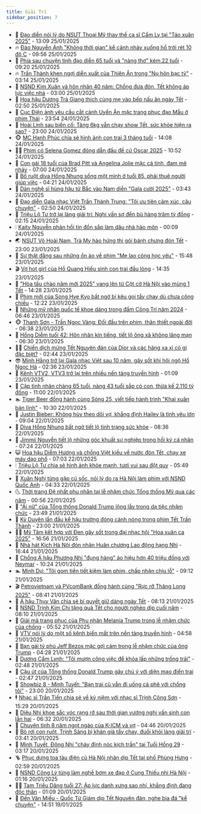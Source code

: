 ```yaml
---
title: Giải Trí
sidebar_position: 7
---
```


<!-- dantri-giai-tri:START -->
- 🤩 [Đạo diễn nói lý do NSƯT Thoại Mỹ thay thế ca sĩ Cẩm Ly tại &quot;Táo xuân 2025&quot;](https://dantri.com.vn/giai-tri/dao-dien-noi-ly-do-nsut-thoai-my-thay-the-ca-si-cam-ly-tai-tao-xuan-2025-20250125194207595.htm) - 13:09 25/01/2025
- 🔥 [Đào Nguyễn Ánh &quot;Không thời gian&quot; kể cảnh nhảy xuống hồ trời rét 10 độ C](https://dantri.com.vn/giai-tri/dao-nguyen-anh-khong-thoi-gian-ke-canh-nhay-xuong-ho-troi-ret-10-do-c-20250125164829675.htm) - 09:56 25/01/2025
- 🚀 [Phía sau chuyện tình đạo diễn 65 tuổi và &quot;nàng thơ&quot; kém 22 tuổi](https://dantri.com.vn/giai-tri/phia-sau-chuyen-tinh-dao-dien-65-tuoi-va-nang-tho-kem-22-tuoi-20250124133754682.htm) - 09:20 25/01/2025
- 🔥 [Trấn Thành khen ngợi diễn xuất của Thiên Ân trong &quot;Nụ hôn bạc tỷ&quot;](https://dantri.com.vn/giai-tri/tran-thanh-khen-ngoi-dien-xuat-cua-thien-an-trong-nu-hon-bac-ty-20250125095610131.htm) - 03:14 25/01/2025
- 🌈 [NSND Kim Xuân và hôn nhân 40 năm: Chồng đưa đón, Tết không áp lực việc nhà](https://dantri.com.vn/tet-2025/nsnd-kim-xuan-va-hon-nhan-40-nam-chong-dua-don-tet-khong-ap-luc-viec-nha-20250123124746199.htm) - 03:00 25/01/2025
- 📝 [Hoa hậu Dương Trà Giang thích cùng mẹ vào bếp nấu ăn ngày Tết](https://dantri.com.vn/giai-tri/hoa-hau-duong-tra-giang-thich-cung-me-vao-bep-nau-an-ngay-tet-20250125094254278.htm) - 02:50 25/01/2025
- 💪 [Cục Điện ảnh yêu cầu cắt cảnh Uyển Ân mặc trang phục đạo Mẫu ở phim Thái](https://dantri.com.vn/giai-tri/cuc-dien-anh-yeu-cau-cat-canh-uyen-an-mac-trang-phuc-dao-mau-o-phim-thai-20250125014256062.htm) - 23:54 24/01/2025
- 🤡 [Hoài Linh sau biến cố: Tăng 6kg vẫn chạy show Tết, sức khỏe hiện ra sao?](https://dantri.com.vn/giai-tri/hoai-linh-sau-bien-co-tang-6kg-van-chay-show-tet-suc-khoe-hien-ra-sao-20250123224334615.htm) - 23:00 24/01/2025
- 🐵 [MC Hạnh Phúc chia sẻ hình ảnh con trai 3 tháng tuổi](https://dantri.com.vn/giai-tri/mc-hanh-phuc-chia-se-hinh-anh-con-trai-3-thang-tuoi-20250124210752725.htm) - 14:08 24/01/2025
- 🧑‍🏫 [Phim có Selena Gomez đóng dẫn đầu đề cử Oscar 2025](https://dantri.com.vn/giai-tri/phim-co-selena-gomez-dong-dan-dau-de-cu-oscar-2025-20250124112511340.htm) - 10:52 24/01/2025
- 💂 [Con gái 18 tuổi của Brad Pitt và Angelina Jolie mặc cá tính, đam mê nhảy](https://dantri.com.vn/giai-tri/con-gai-18-tuoi-cua-brad-pitt-va-angelina-jolie-mac-ca-tinh-dam-me-nhay-20250123121726585.htm) - 07:00 24/01/2025
- 🤠 [Bố ruột diva Hồng Nhung sống một mình ở tuổi 85, phải thuê người giúp việc](https://dantri.com.vn/giai-tri/bo-ruot-diva-hong-nhung-song-mot-minh-o-tuoi-85-phai-thue-nguoi-giup-viec-20250124105701917.htm) - 04:21 24/01/2025
- 🫶 [Dàn nghệ sĩ hùng hậu từ Bắc vào Nam diễn &quot;Gala cười 2025&quot;](https://dantri.com.vn/giai-tri/dan-nghe-si-hung-hau-tu-bac-vao-nam-dien-gala-cuoi-2025-20250124102155844.htm) - 03:43 24/01/2025
- 🦏 [Đạo diễn Gala nhạc Việt Trần Thành Trung: &quot;Tôi ưu tiên cảm xúc, câu chuyện&quot;](https://dantri.com.vn/giai-tri/dao-dien-gala-nhac-viet-tran-thanh-trung-toi-uu-tien-cam-xuc-cau-chuyen-20241209141758111.htm) - 02:50 24/01/2025
- 🧰 [Triệu Lộ Tư trở lại làng giải trí: Nghi vấn sợ đền bù hàng trăm tỷ đồng](https://dantri.com.vn/giai-tri/trieu-lo-tu-tro-lai-lang-giai-tri-nghi-van-so-den-bu-hang-tram-ty-dong-20250123094103251.htm) - 02:15 24/01/2025
- 🕯 [Kaity Nguyễn phản hồi tin đồn sắp làm dâu nhà hào môn](https://dantri.com.vn/giai-tri/kaity-nguyen-phan-hoi-tin-don-sap-lam-dau-nha-hao-mon-20250123224057711.htm) - 00:09 24/01/2025
- 🌏 [NSƯT Võ Hoài Nam, Trà My hào hứng thi gói bánh chưng đón Tết](https://dantri.com.vn/giai-tri/nsut-vo-hoai-nam-tra-my-hao-hung-thi-goi-banh-chung-don-tet-20250122223225045.htm) - 23:00 23/01/2025
- 🌈 [Sự thật đằng sau những ồn ào về phim &quot;Mẹ lao công học yêu&quot;](https://dantri.com.vn/giai-tri/su-that-dang-sau-nhung-on-ao-ve-phim-me-lao-cong-hoc-yeu-20250123215836685.htm) - 15:48 23/01/2025
- 🎬 [Vợ hot girl của Hồ Quang Hiếu sinh con trai đầu lòng](https://dantri.com.vn/giai-tri/vo-hot-girl-cua-ho-quang-hieu-sinh-con-trai-dau-long-20250123210228426.htm) - 14:35 23/01/2025
- 👀 [&quot;Hòa tấu chào năm mới 2025&quot; vang lên từ Cột cờ Hà Nội vào mùng 1 Tết](https://dantri.com.vn/giai-tri/hoa-tau-chao-nam-moi-2025-vang-len-tu-cot-co-ha-noi-vao-mung-1-tet-20250123210902367.htm) - 14:28 23/01/2025
- 🧰 [Phim mới của Song Hye Kyo bất ngờ bị kêu gọi tẩy chay dù chưa công chiếu](https://dantri.com.vn/giai-tri/phim-moi-cua-song-hye-kyo-bat-ngo-bi-keu-goi-tay-chay-du-chua-cong-chieu-20250123105335810.htm) - 12:22 23/01/2025
- 🧰 [Những mỹ nhân quốc tế khoe dáng trong đầm Công Trí năm 2024](https://dantri.com.vn/giai-tri/nhung-my-nhan-quoc-te-khoe-dang-trong-dam-cong-tri-nam-2024-20250123111702732.htm) - 06:46 23/01/2025
- 🐵 [Thanh Sơn - Trần Ngọc Vàng: Đối đầu trên phim, thân thiết ngoài đời](https://dantri.com.vn/giai-tri/thanh-son-tran-ngoc-vang-doi-dau-tren-phim-than-thiet-ngoai-doi-20250123121358713.htm) - 06:38 23/01/2025
- 🐘 [Hồng Diễm tuổi 42: Hôn nhân kín tiếng, tiết lộ ông xã không lãng mạn](https://dantri.com.vn/giai-tri/hong-diem-tuoi-42-hon-nhan-kin-tieng-tiet-lo-ong-xa-khong-lang-man-20250121011156012.htm) - 06:30 23/01/2025
- 🧑‍💻 [Chiến dịch mừng Tết Nguyên đán của Dior và các hãng xa xỉ có gì đặc biệt?](https://dantri.com.vn/giai-tri/chien-dich-mung-tet-nguyen-dan-cua-dior-va-cac-hang-xa-xi-co-gi-dac-biet-20250115213705686.htm) - 02:44 23/01/2025
- 😎 [Minh Hằng trở lại Gala nhạc Việt sau 10 năm, gây sốt khi hội ngộ Hồ Ngọc Hà](https://dantri.com.vn/giai-tri/minh-hang-tro-lai-gala-nhac-viet-sau-10-nam-gay-sot-khi-hoi-ngo-ho-ngoc-ha-20250123084326265.htm) - 02:36 23/01/2025
- 🧰 [Kênh VTV2, VTV3 trở lại trên nhiều nền tảng truyền hình](https://dantri.com.vn/giai-tri/kenh-vtv2-vtv3-tro-lai-tren-nhieu-nen-tang-truyen-hinh-20250123001400660.htm) - 01:09 23/01/2025
- 🧰 [Cặp tình nhân chàng 65 tuổi, nàng 43 tuổi sắp có con, thừa kế 2.110 tỷ đồng](https://dantri.com.vn/giai-tri/cap-tinh-nhan-chang-65-tuoi-nang-43-tuoi-sap-co-con-thua-ke-2110-ty-dong-20250122112026830.htm) - 11:00 22/01/2025
- 🏊 [Tiger Beer đồng hành cùng Sóng 25, viết tiếp hành trình &quot;Khai xuân bản lĩnh&quot;](https://dantri.com.vn/giai-tri/tiger-beer-dong-hanh-cung-song-25-viet-tiep-hanh-trinh-khai-xuan-ban-linh-20250122120435415.htm) - 10:30 22/01/2025
- 🌋 [Justin Bieber: Không hủy theo dõi vợ, khẳng định Hailey là tình yêu lớn](https://dantri.com.vn/giai-tri/justin-bieber-khong-huy-theo-doi-vo-khang-dinh-hailey-la-tinh-yeu-lon-20250122093839742.htm) - 09:04 22/01/2025
- 🔭 [Diva Hồng Nhung bất ngờ tiết lộ tình trạng sức khỏe](https://dantri.com.vn/giai-tri/diva-hong-nhung-bat-ngo-tiet-lo-tinh-trang-suc-khoe-20250122151933878.htm) - 08:36 22/01/2025
- 📝 [Jimmii Nguyễn tiết lộ những góc khuất sự nghiệp trong hồi ký cá nhân](https://dantri.com.vn/giai-tri/jimmii-nguyen-tiet-lo-nhung-goc-khuat-su-nghiep-trong-hoi-ky-ca-nhan-20250123230937078.htm) - 07:24 22/01/2025
- 😺 [Hoa hậu Diễm Hương và chồng Việt kiều về nước đón Tết, chạy xe máy dạo phố](https://dantri.com.vn/giai-tri/hoa-hau-diem-huong-va-chong-viet-kieu-ve-nuoc-don-tet-chay-xe-may-dao-pho-20250107061325715.htm) - 07:03 22/01/2025
- 🕯 [Triệu Lộ Tư chia sẻ hình ảnh khỏe mạnh, tươi vui sau đột quỵ](https://dantri.com.vn/giai-tri/trieu-lo-tu-chia-se-hinh-anh-khoe-manh-tuoi-vui-sau-dot-quy-20250122090041490.htm) - 05:49 22/01/2025
- 🦄 [Xuân Nghị từng gặp cú sốc, nói lý do ra Hà Nội làm phim với NSND Quốc Anh](https://dantri.com.vn/giai-tri/xuan-nghi-tung-gap-cu-soc-noi-ly-do-ra-ha-noi-lam-phim-voi-nsnd-quoc-anh-20250122012612497.htm) - 04:33 22/01/2025
- 🌜 [Thời trang Đệ nhất phu nhân tại lễ nhậm chức Tổng thống Mỹ qua các năm](https://dantri.com.vn/giai-tri/thoi-trang-de-nhat-phu-nhan-tai-le-nham-chuc-tong-thong-my-qua-cac-nam-20250121233500881.htm) - 00:56 22/01/2025
- 👹 [&quot;Ái nữ&quot; của Tổng thống Donald Trump lộng lẫy trong dạ tiệc nhậm chức](https://dantri.com.vn/giai-tri/ai-nu-cua-tong-thong-donald-trump-long-lay-trong-da-tiec-nham-chuc-20250121170852083.htm) - 23:49 21/01/2025
- 🚀 [Kỳ Duyên lần đầu kể hậu trường đóng cảnh nóng trong phim Tết Trấn Thành](https://dantri.com.vn/giai-tri/ky-duyen-lan-dau-ke-hau-truong-dong-canh-nong-trong-phim-tet-tran-thanh-20250121094010728.htm) - 23:00 21/01/2025
- 🧑‍💻 [Mỹ Tâm kết hợp với Đen gây sốt trong đại nhạc hội &quot;Hoa xuân ca 2025&quot;](https://dantri.com.vn/giai-tri/my-tam-ket-hop-voi-den-gay-sot-trong-dai-nhac-hoi-hoa-xuan-ca-2025-20250121101138174.htm) - 16:56 21/01/2025
- 🦩 [Nhà hát Kịch Hà Nội đón nhận Huân chương Lao động hạng Nhì](https://dantri.com.vn/giai-tri/nha-hat-kich-ha-noi-don-nhan-huan-chuong-lao-dong-hang-nhi-20250121191951182.htm) - 16:44 21/01/2025
- 💫 [Chồng Á hậu Phương Nhi &quot;đụng hàng&quot; áo hiệu hơn 40 triệu đồng với Neymar](https://dantri.com.vn/giai-tri/chong-a-hau-phuong-nhi-dung-hang-ao-hieu-hon-40-trieu-dong-voi-neymar-20250121163655929.htm) - 10:24 21/01/2025
- 🏊 [Minh Dự: &quot;Tôi gom tiền tiết kiệm làm phim, chấp nhận chịu lỗ&quot;](https://dantri.com.vn/giai-tri/minh-du-toi-gom-tien-tiet-kiem-lam-phim-chap-nhan-chiu-lo-20250121123233912.htm) - 09:12 21/01/2025
- 🎬 [Petrovietnam và PVcomBank đồng hành cùng &quot;Rực rỡ Thăng Long 2025&quot;](https://dantri.com.vn/giai-tri/petrovietnam-va-pvcombank-dong-hanh-cung-ruc-ro-thang-long-2025-20250121143105021.htm) - 08:41 21/01/2025
- 💃 [Á hậu Thụy Vân chia sẻ bí quyết giữ dáng ngày Tết](https://dantri.com.vn/giai-tri/a-hau-thuy-van-chia-se-bi-quyet-giu-dang-ngay-tet-20250120231321143.htm) - 08:13 21/01/2025
- 🌊 [NSND Trịnh Kim Chi tặng quà Tết cho người nghèo dịp cuối năm](https://dantri.com.vn/giai-tri/nsnd-trinh-kim-chi-tang-qua-tet-cho-nguoi-ngheo-dip-cuoi-nam-20250121124201768.htm) - 08:10 21/01/2025
- 🧰 [Giải mã trang phục của Phu nhân Melania Trump trong lễ nhậm chức của chồng](https://dantri.com.vn/giai-tri/giai-ma-trang-phuc-cua-phu-nhan-melania-trump-trong-le-nham-chuc-cua-chong-20250121124111269.htm) - 05:52 21/01/2025
- 🦣 [VTV nói lý do một số kênh biến mất trên nền tảng truyền hình](https://dantri.com.vn/giai-tri/vtv-noi-ly-do-mot-so-kenh-bien-mat-tren-nen-tang-truyen-hinh-20250121114636459.htm) - 04:58 21/01/2025
- 🥷 [Bạn gái tỷ phú Jeff Bezos mặc gợi cảm trong lễ nhậm chức của ông Trump](https://dantri.com.vn/giai-tri/ban-gai-ty-phu-jeff-bezos-mac-goi-cam-trong-le-nham-chuc-cua-ong-trump-20250121103029624.htm) - 04:28 21/01/2025
- 🦏 [Dương Cẩm Lynh: &quot;Tôi mượn công việc để khỏa lấp những trống trải&quot;](https://dantri.com.vn/giai-tri/duong-cam-lynh-toi-muon-cong-viec-de-khoa-lap-nhung-trong-trai-20250120203035647.htm) - 02:48 21/01/2025
- 🫶 [Cậu út của Tổng thống Donald Trump gây chú ý với diện mạo điển trai](https://dantri.com.vn/giai-tri/cau-ut-cua-tong-thong-donald-trump-gay-chu-y-voi-dien-mao-dien-trai-20250121091941147.htm) - 02:47 21/01/2025
- 💼 [Showbiz 8 - Minh Tuyết: &quot;Bạn trai cũ vẫn đi uống cà phê với chồng tôi&quot;](https://dantri.com.vn/giai-tri/showbiz-8-minh-tuyet-ban-trai-cu-van-di-uong-ca-phe-voi-chong-toi-20250120012654884.htm) - 23:00 20/01/2025
- 🕴 [Nhạc sĩ Trần Tiến chia sẻ về kỷ niệm với nhạc sĩ Trịnh Công Sơn](https://dantri.com.vn/giai-tri/nhac-si-tran-tien-chia-se-ve-ky-niem-voi-nhac-si-trinh-cong-son-20250120221707838.htm) - 15:29 20/01/2025
- 🐲 [Diệu Nhi khoe sắc vóc rạng rỡ sau thời gian vướng nghi vấn sinh con lần hai](https://dantri.com.vn/giai-tri/dieu-nhi-khoe-sac-voc-rang-ro-sau-thoi-gian-vuong-nghi-van-sinh-con-lan-hai-20250120125529765.htm) - 06:32 20/01/2025
- 🐘 [Chuyện tình 8 năm ngọt ngào của K-ICM và vợ](https://dantri.com.vn/giai-tri/chuyen-tinh-8-nam-ngot-ngao-cua-k-icm-va-vo-20250120074346832.htm) - 04:46 20/01/2025
- 🤭 [Bỏ rơi con ruột, Trịnh Sảng bị khán giả tẩy chay, đuổi khỏi làng giải trí](https://dantri.com.vn/giai-tri/bo-roi-con-ruot-trinh-sang-bi-khan-gia-tay-chay-duoi-khoi-lang-giai-tri-20250120093319451.htm) - 03:41 20/01/2025
- 💯 [Minh Tuyết, Đông Nhi &quot;cháy đỉnh nóc kịch trần&quot; tại Tuổi Hồng 29](https://dantri.com.vn/giai-tri/minh-tuyet-dong-nhi-chay-dinh-noc-kich-tran-tai-tuoi-hong-29-20250119200341644.htm) - 03:17 20/01/2025
- 🪜 [Phục dựng toa tàu điện cũ Hà Nội nhân dịp Tết tại phố Phùng Hưng](https://dantri.com.vn/tet-2025/phuc-dung-toa-tau-dien-cu-ha-noi-nhan-dip-tet-tai-pho-phung-hung-20250120091934250.htm) - 02:59 20/01/2025
- 👹 [NSND Công Lý từng làm nghề bơm xe đạp ở Cung Thiếu nhi Hà Nội](https://dantri.com.vn/giai-tri/nsnd-cong-ly-tung-lam-nghe-bom-xe-dap-o-cung-thieu-nhi-ha-noi-20250120011345382.htm) - 01:16 20/01/2025
- 🧑‍🏫 [Tam Triều Dâng tuổi 27: Áp lực danh xưng sao nhí, khẳng định đang độc thân](https://dantri.com.vn/giai-tri/tam-trieu-dang-tuoi-27-ap-luc-danh-xung-sao-nhi-khang-dinh-dang-doc-than-20250119192451217.htm) - 01:09 20/01/2025
- 🐘 [Đến Văn Miếu - Quốc Tử Giám dịp Tết Nguyên đán, nghe bia đá &quot;kể chuyện&quot;](https://dantri.com.vn/giai-tri/den-van-mieu-quoc-tu-giam-dip-tet-nguyen-dan-nghe-bia-da-ke-chuyen-20250119183543823.htm) - 14:51 19/01/2025<!-- dantri-giai-tri:END -->
